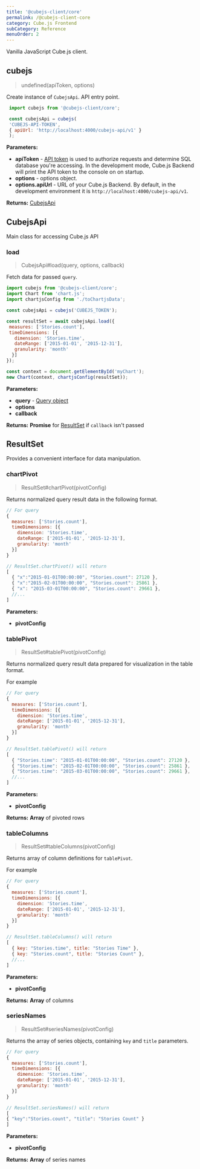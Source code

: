 ```yaml
---
title: '@cubejs-client/core'
permalink: /@cubejs-client-core
category: Cube.js Frontend
subCategory: Reference
menuOrder: 2
---
```


Vanilla JavaScript Cube.js client.

## cubejs

> undefined(apiToken, options)

Create instance of `CubejsApi`.
API entry point.

```javascript
 import cubejs from '@cubejs-client/core';

 const cubejsApi = cubejs(
 'CUBEJS-API-TOKEN',
 { apiUrl: 'http://localhost:4000/cubejs-api/v1' }
 );
 ```

**Parameters:**

- **apiToken** - [API token](security) is used to authorize requests and determine SQL database you're accessing.
In the development mode, Cube.js Backend will print the API token to the console on on startup.
- **options** - options object.
- **options.apiUrl** - URL of your Cube.js Backend.
By default, in the development environment it is `http://localhost:4000/cubejs-api/v1`.

**Returns:** [CubejsApi](#CubejsApi)

## CubejsApi

Main class for accessing Cube.js API

### load

> CubejsApi#load(query, options, callback)

Fetch data for passed `query`.

```js
import cubejs from '@cubejs-client/core';
import Chart from 'chart.js';
import chartjsConfig from './toChartjsData';

const cubejsApi = cubejs('CUBEJS_TOKEN');

const resultSet = await cubejsApi.load({
 measures: ['Stories.count'],
 timeDimensions: [{
   dimension: 'Stories.time',
   dateRange: ['2015-01-01', '2015-12-31'],
   granularity: 'month'
  }]
});

const context = document.getElementById('myChart');
new Chart(context, chartjsConfig(resultSet));
```

**Parameters:**

- **query** - [Query object](query-format)
- **options**
- **callback**

**Returns:** **Promise** for [ResultSet](ResultSet) if `callback` isn't passed

## ResultSet

Provides a convenient interface for data manipulation.

### chartPivot

> ResultSet#chartPivot(pivotConfig)

Returns normalized query result data in the following format.

```js
// For query
{
  measures: ['Stories.count'],
  timeDimensions: [{
    dimension: 'Stories.time',
    dateRange: ['2015-01-01', '2015-12-31'],
    granularity: 'month'
  }]
}

// ResultSet.chartPivot() will return
[
  { "x":"2015-01-01T00:00:00", "Stories.count": 27120 },
  { "x":"2015-02-01T00:00:00", "Stories.count": 25861 },
  { "x": "2015-03-01T00:00:00", "Stories.count": 29661 },
  //...
]
```

**Parameters:**

- **pivotConfig**



### tablePivot

> ResultSet#tablePivot(pivotConfig)

Returns normalized query result data prepared for visualization in the table format.

For example

```js
// For query
{
  measures: ['Stories.count'],
  timeDimensions: [{
    dimension: 'Stories.time',
    dateRange: ['2015-01-01', '2015-12-31'],
    granularity: 'month'
  }]
}

// ResultSet.tablePivot() will return
[
  { "Stories.time": "2015-01-01T00:00:00", "Stories.count": 27120 },
  { "Stories.time": "2015-02-01T00:00:00", "Stories.count": 25861 },
  { "Stories.time": "2015-03-01T00:00:00", "Stories.count": 29661 },
  //...
]
```

**Parameters:**

- **pivotConfig**

**Returns:** **Array** of pivoted rows

### tableColumns

> ResultSet#tableColumns(pivotConfig)

Returns array of column definitions for `tablePivot`.

For example

```js
// For query
{
  measures: ['Stories.count'],
  timeDimensions: [{
    dimension: 'Stories.time',
    dateRange: ['2015-01-01', '2015-12-31'],
    granularity: 'month'
  }]
}

// ResultSet.tableColumns() will return
[
  { key: "Stories.time", title: "Stories Time" },
  { key: "Stories.count", title: "Stories Count" },
  //...
]
```

**Parameters:**

- **pivotConfig**

**Returns:** **Array** of columns

### seriesNames

> ResultSet#seriesNames(pivotConfig)

Returns the array of series objects, containing `key` and `title` parameters.

```js
// For query
{
  measures: ['Stories.count'],
  timeDimensions: [{
    dimension: 'Stories.time',
    dateRange: ['2015-01-01', '2015-12-31'],
    granularity: 'month'
  }]
}

// ResultSet.seriesNames() will return
[
{ "key":"Stories.count", "title": "Stories Count" }
]
```

**Parameters:**

- **pivotConfig**

**Returns:** **Array** of series names

